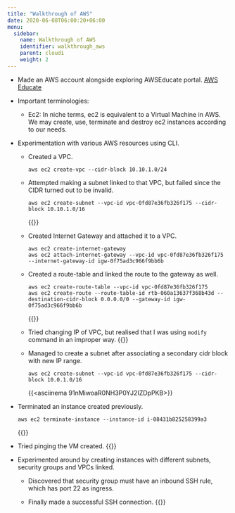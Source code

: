 ```yaml
---
title: "Walkthrough of AWS"
date: 2020-06-08T06:00:20+06:00
menu:
  sidebar:
    name: Walkthrough of AWS
    identifier: walkthrough_aws
    parent: cloudi
    weight: 2
---
```


- Made an AWS account alongside exploring AWSEducate portal.
  [AWS Educate](https://aws.amazon.com/education/awseducate/)

- Important terminologies:
  - Ec2: In niche terms, ec2 is equivalent to a Virtual Machine in AWS. We may create, use, terminate and destroy ec2 instances according
    to our needs.


- Experimentation with various AWS resources using CLI.
 
  - Created a VPC.
    ```
    aws ec2 create-vpc --cidr-block 10.10.1.0/24
    
    ```
    
  - Attempted making a subnet linked to that VPC, but failed since the CIDR turned out to be invalid.
    ```
    aws ec2 create-subnet --vpc-id vpc-0fd87e36fb326f175 --cidr-block 10.10.1.0/16
    
    ```
    {{<asciinema Qq4NnuOFLvJnYm74qgaCz620K>}}
    
  - Created Internet Gateway and attached it to a VPC.
    ```
    aws ec2 create-internet-gateway
    aws ec2 attach-internet-gateway --vpc-id vpc-0fd87e36fb326f175 --internet-gateway-id igw-0f75ad3c966f9bb6b
    
    ```
  - Created a route-table and linked the route to the gateway as well.
    ```
    aws ec2 create-route-table --vpc-id vpc-0fd87e36fb326f175
    aws ec2 create-route --route-table-id rtb-060a13637f368b43d --destination-cidr-block 0.0.0.0/0 --gateway-id igw-0f75ad3c966f9bb6b
    
    ``` 
    {{<asciinema A7X1IVDcaNqgmdsyKSSMw5sOQ>}}
    
  - Tried changing IP of VPC, but realised that I was using `modify` command in an improper way.
    {{<asciinema fwpBqBOB1TZeBhIDF6b8yx57W>}}
    
  - Managed to create a subnet after associating a secondary cidr block with new IP range.
    ```
    aws ec2 create-subnet --vpc-id vpc-0fd87e36fb326f175 --cidr-block 10.0.1.0/16
    
    ```
    {{<asciinema 91nMiwoaR0NH3P0YJ2IZDpPKB>}}
  

- Terminated an instance created previously.
  ```
  aws ec2 terminate-instance --instance-id i-08431b825258399a3
  
  ```
  {{<asciinema gqo6TMWfbeUhYWBL3o1Ga5V12>}}

- Tried pinging the VM created.
  {{<asciinema JKThgzuwECCT8I43LJJajpOOU>}}
  
- Experimented around by creating instances with different subnets, security groups and VPCs linked. 
  
  - Discovered that security group must have an inbound SSH rule, which has port 22 as ingress.
  
  - Finally made a successful SSH connection.
    {{<asciinema ACr3ZW8Q8xU4MUt7VtQONu72H>}}
    